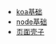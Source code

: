 <!--
 * @Author: yangjj
 * @Date: 2019-08-21 09:34:21
 * @LastEditors: yangjj
 * @LastEditTime: 2019-08-21 13:58:39
 * @Description: file content
 -->
* [koa基础](node/doc/koa)
* [node基础](node/doc/node)
* [页面壳子](dian/doc/pages)